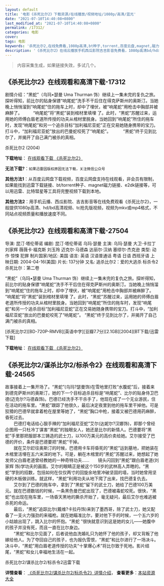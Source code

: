 ```yaml
---
layout: default
title: '电影《杀死比尔2》下载资源/在线播放/视频地址/1080p/高清/蓝光'
date: "2021-07-10T14:40:08+0800"
last_modified_at: "2021-07-10T14:40:08+0800"
permalink: /17312/
categories: 电影
cover:
tags: 电影
keywords: '杀死比尔2,在线免费看,1080p高清,bt种子,torrent,百度云盘,magnet,磁力链,迅雷下载资源'
description: '《杀死比尔2》在线云播放手机西瓜影院吉吉影音免费看，1080p高清bd/hd未删减完整版和tc抢先枪版，mkv/mp4格式，附带bt/torrent种子、magnet/磁力链、百度云盘、网盘资源迅雷下载链接'
---
```


>内容采集生成，如果链接失效，多试几个。


## 《杀死比尔2》在线观看和高清下载-17312

剧情介绍：“黑蛇”（乌玛•瑟曼 Uma Thurman 饰）继续上一集未完的复仇之旅。探听得知，前比尔的贴身保镖“响尾蛇”洗手不干后住在得克萨斯州的奥斯汀。当她晚上悄悄溜到“响尾蛇”住的拖车上时，却中了埋伏，被“响尾蛇”用枪击中胸部并被麻醉了。  　　“响尾蛇”将“黑蛇”装到棺材里填埋 了。此时，“黑蛇”苏醒过来，运用她的师傅白眉老道所传授的功夫从棺材里脱身。当她回到“响尾蛇”所住的拖车时，发现“响尾蛇”和另一个追杀目标“加利福尼亚蛇”正在交易她随身携带的宝刀。打斗中，“加利福尼亚蛇”放出的巴曼蛇咬死了“响尾蛇”。   　　“黑蛇”终于见到比尔了，并揭开了自己满门被杀的真相。


杀死比尔2 (2004)

**下载地址**： [在线观看下载 《杀死比尔2》](https://www.btbtdy.me/btdy/dy3648.html) 


**无法下载?**：`如果迅雷因版权原因无法下载，关注微信公众号 `

**其他方法1**：从百度云网盘下载视频，百度云网盘支持在线观看，非会员有限制，如果能找到迅雷下载链接、bt/torrent种子、magnet磁力链接、e2dk链接等，可以用迅雷、比特彗星等工具将完整视频下载到本地。

**其他方法2**：用手机云播、西瓜影院、吉吉影音等在线免费观看《杀死比尔2》，一般提供1080p高清、hd/bd高清视频、tc抢先版视频，视频为mkv或mp4格式，不同站点视频质量和播放速度不同。


## 《杀死比尔2》在线观看和高清下载-27504

导演: 昆汀·塔伦蒂诺 编剧: 昆汀·塔伦蒂诺 乌玛·瑟曼 主演: 乌玛·瑟曼 大卫·卡拉丁 刘家辉 薇薇卡·福克斯 刘玉玲 迈克尔·马德森 达丽尔·汉纳 塞缪尔·杰克逊 类型: 动作 惊悚 犯罪 制片国家/地区: 美国 语言: 英语 汉语普通话 粤语 日语 西班牙语 上映日期: 2004-04-16(美国) 片长: 137分钟 又名: 追杀比尔2：爱的大逃杀 标杀令2 杀死比尔：第二卷

“黑蛇”（乌玛•瑟曼 Uma Thurman 饰）继续上一集未完的复仇之旅。探听得知，前比尔的贴身保镖“响尾蛇”洗手不干后住在得克萨斯州的奥斯汀。当她晚上悄悄溜到“响尾蛇”住的拖车上时，却中了埋伏，被“响尾蛇”用枪击中胸部并被麻醉了。 “响尾蛇”将“黑蛇”装到棺材里填埋 了。此时，“黑蛇”苏醒过来，运用她的师傅白眉老道所传授的功夫从棺材里脱身。当她回到“响尾蛇”所住的拖车时，发现“响尾蛇”和另一个追杀目标“加利福尼亚蛇”正在交易她随身携带的宝刀。打斗中，“加利福尼亚蛇”放出的巴曼蛇咬死了“响尾蛇”。 “黑蛇”终于见到比尔了，并揭开了自己满门被杀的真相。


[杀死比尔2][BD-720P-RMVB][英语中字][豆瓣7.7分][2.1GB][2004][BT下载/迅雷下载]

**下载地址**： [在线观看下载 《杀死比尔2》](https://www.btdx8.com/torrent/kill_bill_vol_2_2004.html) 


## 《杀死比尔2/谋杀比尔2/标杀令2》在线观看和高清下载-24565

故事接着上一集开场了。&ldquo;黑蛇”(乌玛?瑟曼饰)在雪地里打败“水腹蛇&rdquo;后，接着来到德克萨斯州的奥斯汀，她的下一个目标追杀目标是&ldquo;响尾蛇&rdquo;、比尔的贴身侍卫巴德(迈克尔?马德森饰)。巴德已经洗手不干杀手了，他现在成了一个无业游民，住在活动的拖车里。&ldquo;黑蛇”跟踪了他很久，最后决定夜里到他的拖车里干掉他。可是狡猾的巴德早就拿着枪在屋里等她了，“黑蛇”胸口中枪，接着又被巴德用药麻醉，昏死过去。<br />　　巴德打电话给心狠手辣的&ldquo;加利福尼亚蛇”艾尔(达妮尔?汉娜饰)，即那个曾经企图用一只杜冷丁谋害“黑蛇”的独眼女人，她还是比尔的新情人。巴德要将&ldquo;黑蛇”手里那把服部本三铸造的武士刀，以100万美元的高价卖给她。艾尔接受了巴德的开价，条件是巴德要把&ldquo;黑蛇”干掉。<br />　　就在艾尔赶往奥斯汀的时候，巴德用卡车将昏死的&ldquo;黑蛇”运到墓地，把她装在木棺里活埋在五六米深的地下。可是，躺在木棺里的“黑蛇”苏醒过来，她想起了她发师父白眉老道曾经教她的一种奇特功夫&hellip;…　　镜头闪回到&ldquo;黑蛇”跟白眉老道(刘家辉 饰)学功夫的画面。艾尔的眼睛正是被这个150岁的武林高人弄瞎的。&ldquo;黑蛇”学到的招数，包括如何在仅仅两寸的回旋余地里冲破坚固的墙，当时她曾用坚硬的木板做训练。就这样，&ldquo;黑蛇”利用功夫从地下爬了出来，找巴德复仇去。<br />　　艾尔到了巴德的拖车中，拿到了“黑蛇”留下的武士刀，她给了巴德100万美元。就在巴德数钱的时候，一条黑色曼巴蛇出现了，巴德被毒蛇咬死。很快，“黑蛇”也出现在拖车里，一场昏天黑地的撕杀开始了，毫无疑问，最后艾尔也难逃被杀死的命运。<br />　　最后，“黑蛇”追踪比尔(戴维?卡拉丹饰)来到了墨西哥，除了武士刀，她又配备了一支火力强劲的来福枪。就在她瞄准比尔，要对他下手的时候，一个五六岁的小姑娘出现了，跳入比尔的怀抱。&ldquo;黑蛇 ”很快就意识到这是她的女儿——她腹中的孩子并没有死，而且一直在比尔身边。<br />　　“黑蛇”和比尔见面了，后者说他血洗婚礼只为她怀了他的孩子，却又背叛了他嫁给他人。为了夺回自己的孩子，也为报仇雪恨，“黑蛇”和比尔进行了一场决斗。决斗中，&ldquo;黑蛇”用白眉老道传授的功夫&ldquo;十掌爆心术&rdquo;将比尔致于死地。影片结尾，“黑蛇”和女儿幸福地生活在一起。


杀死比尔2/谋杀比尔2/标杀令2迅雷下载

**详情查看**： [《杀死比尔2/谋杀比尔2/标杀令2》详情介绍](/movie/24565/)， **查看更多**：[本站资源大全](/movie/t/all/)

